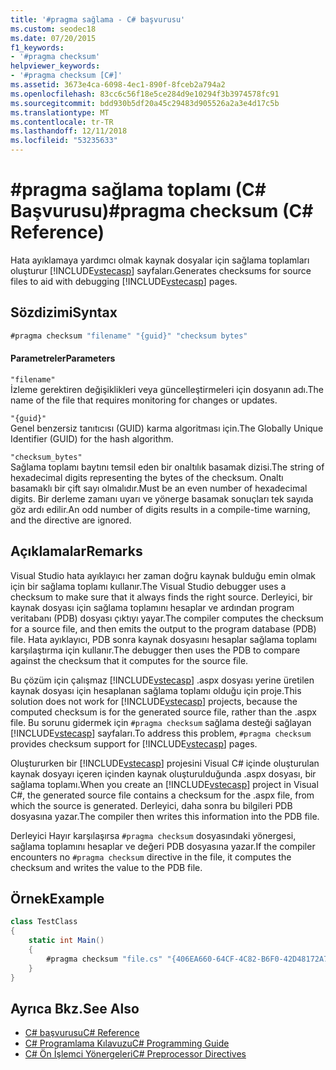 ```yaml
---
title: '#pragma sağlama - C# başvurusu'
ms.custom: seodec18
ms.date: 07/20/2015
f1_keywords:
- '#pragma checksum'
helpviewer_keywords:
- '#pragma checksum [C#]'
ms.assetid: 3673e4ca-6098-4ec1-890f-8fceb2a794a2
ms.openlocfilehash: 83cc6c56f18e5ce284d9e10294f3b3974578fc91
ms.sourcegitcommit: bdd930b5df20a45c29483d905526a2a3e4d17c5b
ms.translationtype: MT
ms.contentlocale: tr-TR
ms.lasthandoff: 12/11/2018
ms.locfileid: "53235633"
---
```

# <a name="pragma-checksum-c-reference"></a><span data-ttu-id="1a33e-102">#pragma sağlama toplamı (C# Başvurusu)</span><span class="sxs-lookup"><span data-stu-id="1a33e-102">#pragma checksum (C# Reference)</span></span>
<span data-ttu-id="1a33e-103">Hata ayıklamaya yardımcı olmak kaynak dosyalar için sağlama toplamları oluşturur [!INCLUDE[vstecasp](~/includes/vstecasp-md.md)] sayfaları.</span><span class="sxs-lookup"><span data-stu-id="1a33e-103">Generates checksums for source files to aid with debugging [!INCLUDE[vstecasp](~/includes/vstecasp-md.md)] pages.</span></span>  
  
## <a name="syntax"></a><span data-ttu-id="1a33e-104">Sözdizimi</span><span class="sxs-lookup"><span data-stu-id="1a33e-104">Syntax</span></span>  
  
```csharp
#pragma checksum "filename" "{guid}" "checksum bytes"  
```  
  
#### <a name="parameters"></a><span data-ttu-id="1a33e-105">Parametreler</span><span class="sxs-lookup"><span data-stu-id="1a33e-105">Parameters</span></span>  
 `"filename"`  
 <span data-ttu-id="1a33e-106">İzleme gerektiren değişiklikleri veya güncelleştirmeleri için dosyanın adı.</span><span class="sxs-lookup"><span data-stu-id="1a33e-106">The name of the file that requires monitoring for changes or updates.</span></span>  
  
 `"{guid}"`  
 <span data-ttu-id="1a33e-107">Genel benzersiz tanıtıcısı (GUID) karma algoritması için.</span><span class="sxs-lookup"><span data-stu-id="1a33e-107">The Globally Unique Identifier (GUID) for the hash algorithm.</span></span>  
  
 `"checksum_bytes"`  
 <span data-ttu-id="1a33e-108">Sağlama toplamı baytını temsil eden bir onaltılık basamak dizisi.</span><span class="sxs-lookup"><span data-stu-id="1a33e-108">The string of hexadecimal digits representing the bytes of the checksum.</span></span> <span data-ttu-id="1a33e-109">Onaltı basamaklı bir çift sayı olmalıdır.</span><span class="sxs-lookup"><span data-stu-id="1a33e-109">Must be an even number of hexadecimal digits.</span></span> <span data-ttu-id="1a33e-110">Bir derleme zamanı uyarı ve yönerge basamak sonuçları tek sayıda göz ardı edilir.</span><span class="sxs-lookup"><span data-stu-id="1a33e-110">An odd number of digits results in a compile-time warning, and the directive are ignored.</span></span>  
  
## <a name="remarks"></a><span data-ttu-id="1a33e-111">Açıklamalar</span><span class="sxs-lookup"><span data-stu-id="1a33e-111">Remarks</span></span>  
 <span data-ttu-id="1a33e-112">Visual Studio hata ayıklayıcı her zaman doğru kaynak bulduğu emin olmak için bir sağlama toplamı kullanır.</span><span class="sxs-lookup"><span data-stu-id="1a33e-112">The Visual Studio debugger uses a checksum to make sure  that it always finds the right source.</span></span> <span data-ttu-id="1a33e-113">Derleyici, bir kaynak dosyası için sağlama toplamını hesaplar ve ardından program veritabanı (PDB) dosyası çıktıyı yayar.</span><span class="sxs-lookup"><span data-stu-id="1a33e-113">The compiler computes the checksum for a source file, and then emits the output to the program database (PDB) file.</span></span> <span data-ttu-id="1a33e-114">Hata ayıklayıcı, PDB sonra kaynak dosyasını hesaplar sağlama toplamı karşılaştırma için kullanır.</span><span class="sxs-lookup"><span data-stu-id="1a33e-114">The debugger then uses the PDB to compare against the checksum that it computes for the source file.</span></span>  
  
 <span data-ttu-id="1a33e-115">Bu çözüm için çalışmaz [!INCLUDE[vstecasp](~/includes/vstecasp-md.md)] .aspx dosyası yerine üretilen kaynak dosyası için hesaplanan sağlama toplamı olduğu için proje.</span><span class="sxs-lookup"><span data-stu-id="1a33e-115">This solution does not work for [!INCLUDE[vstecasp](~/includes/vstecasp-md.md)] projects, because the computed checksum is for the generated source file, rather than the .aspx file.</span></span> <span data-ttu-id="1a33e-116">Bu sorunu gidermek için `#pragma checksum` sağlama desteği sağlayan [!INCLUDE[vstecasp](~/includes/vstecasp-md.md)] sayfaları.</span><span class="sxs-lookup"><span data-stu-id="1a33e-116">To address this problem, `#pragma checksum` provides checksum support for [!INCLUDE[vstecasp](~/includes/vstecasp-md.md)] pages.</span></span>  
  
 <span data-ttu-id="1a33e-117">Oluştururken bir [!INCLUDE[vstecasp](~/includes/vstecasp-md.md)] projesini Visual C# içinde oluşturulan kaynak dosyayı içeren içinden kaynak oluşturulduğunda .aspx dosyası, bir sağlama toplamı.</span><span class="sxs-lookup"><span data-stu-id="1a33e-117">When you create an [!INCLUDE[vstecasp](~/includes/vstecasp-md.md)] project in Visual C#, the generated source file contains a checksum for the .aspx file, from which the source is generated.</span></span> <span data-ttu-id="1a33e-118">Derleyici, daha sonra bu bilgileri PDB dosyasına yazar.</span><span class="sxs-lookup"><span data-stu-id="1a33e-118">The compiler then writes this information into the PDB file.</span></span>  
  
 <span data-ttu-id="1a33e-119">Derleyici Hayır karşılaşırsa `#pragma checksum` dosyasındaki yönergesi, sağlama toplamını hesaplar ve değeri PDB dosyasına yazar.</span><span class="sxs-lookup"><span data-stu-id="1a33e-119">If the compiler encounters no `#pragma checksum` directive in the file, it computes the checksum and writes the value to the PDB file.</span></span>  
  
## <a name="example"></a><span data-ttu-id="1a33e-120">Örnek</span><span class="sxs-lookup"><span data-stu-id="1a33e-120">Example</span></span>  
  
```csharp
class TestClass  
{  
    static int Main()  
    {  
        #pragma checksum "file.cs" "{406EA660-64CF-4C82-B6F0-42D48172A799}" "ab007f1d23d9" // New checksum  
    }  
}  
```  
  
## <a name="see-also"></a><span data-ttu-id="1a33e-121">Ayrıca Bkz.</span><span class="sxs-lookup"><span data-stu-id="1a33e-121">See Also</span></span>

- [<span data-ttu-id="1a33e-122">C# başvurusu</span><span class="sxs-lookup"><span data-stu-id="1a33e-122">C# Reference</span></span>](../../../csharp/language-reference/index.md)  
- [<span data-ttu-id="1a33e-123">C# Programlama Kılavuzu</span><span class="sxs-lookup"><span data-stu-id="1a33e-123">C# Programming Guide</span></span>](../../../csharp/programming-guide/index.md)  
- [<span data-ttu-id="1a33e-124">C# Ön İşlemci Yönergeleri</span><span class="sxs-lookup"><span data-stu-id="1a33e-124">C# Preprocessor Directives</span></span>](../../../csharp/language-reference/preprocessor-directives/index.md)
